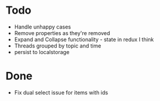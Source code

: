 # Todo

- Handle unhappy cases
- Remove properties as they're removed
- Expand and Collapse functionality - state in redux I think
- Threads grouped by topic and time
- persist to localstorage

# Done

- Fix dual select issue for items with ids

